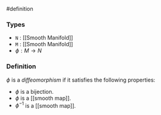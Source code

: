 #definition 
### Types
- `N` : [[Smooth Manifold]] 
- `M` : [[Smooth Manifold]] 
- $\phi : M \to N$
### Definition
$\phi$ is a *diffeomorphism* if it satisfies the following properties:
- $\phi$ is a bijection.
- $\phi$ is a [[smooth map]].
- $\phi^{-1}$ is a [[smooth map]].
